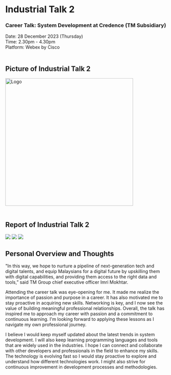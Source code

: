 # Industrial Talk 2

<h3>Career Talk: System Development at Credence (TM Subsidiary)</h3> 
Date: 28 December 2023 (Thursday)</br>
Time: 2.30pm - 4.30pm</br>
Platform: Webex by Cisco</br>
<br />

<h2> Picture of Industrial Talk 2</h2>
  <a href="image of IT2">
<img src="https://github.com/miqbaltariq/SECP1513/assets/147911566/a174e2b5-1f96-4f65-8129-6c7e53e3152b"alt="Logo" width="400" height="400">
  </a></br></br>
<h2> Report of Industrial Talk 2</h2>
    <img src = "https://github.com/miqbaltariq/SECP1513/assets/147911566/dbb138d8-e18d-4118-891a-01a01c24f8a5">
    <img src = "https://github.com/miqbaltariq/SECP1513/assets/147911566/6880ba11-d2ae-487f-9730-e7ba5c2d4229">
    <img src = "https://github.com/miqbaltariq/SECP1513/assets/147911566/3505ecf2-67b2-40c9-90bd-2fd6db2f9df2">
  </br>
<h2>Personal Overview and Thoughts</h2>

"In this way, we hope to nurture a pipeline of next-generation tech and digital talents, and equip Malaysians for a digital future by upskilling them with digital capabilities, and providing them access to the right data and tools,” said TM Group chief executive officer Imri Mokhtar. 

Attending the career talk was eye-opening for me. It made me realize the importance of passion and purpose in a career. It has also motivated me to stay proactive in acquiring new skills. Networking is key, and I now see the value of building meaningful professional relationships. Overall, the talk has inspired me to approach my career with passion and a commitment to continuous learning. I'm looking forward to applying these lessons as I navigate my own professional journey.

I believe I would keep myself updated about the latest trends in system development. I will also keep learning programming languages and tools that are widely used in the industries. I hope I can connect and collaborate with other developers and professionals in the field to enhance my skills. The technology is evolving fast so I would stay proactive to explore and understand how different technologies work. I might also strive for continuous improvement in development processes and methodologies.
